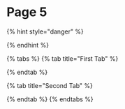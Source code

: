 # Page 5

{% hint style="danger" %}

{% endhint %}

{% tabs %}
{% tab title="First Tab" %}

{% endtab %}

{% tab title="Second Tab" %}

{% endtab %}
{% endtabs %}

